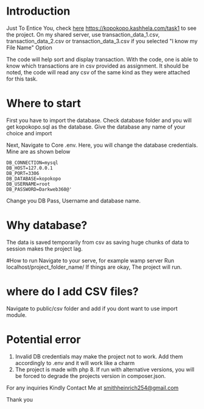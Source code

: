 # Introduction

Just To Entice You, check [here](https://kopokopo.kashhela.com/task1) https://kopokopo.kashhela.com/task1  to see the project. 
On my shared server, use transaction_data_1.csv, transaction_data_2.csv or transaction_data_3.csv if you selected
"I know my File Name" Option 

The code will help sort and display transaction.
With the code, one is able to know which transactions are in csv provided as assignment.
It should be noted, the code will read any csv of the same kind as they were attached for this task.


# Where to start
First you have to import the database.
Check database folder and you will get kopokopo.sql as the database.
Give the database any name of your choice and import

Next, Navigate to Core .env. Here, you will change the database credentials. 
Mine are as shown below


```
DB_CONNECTION=mysql
DB_HOST=127.0.0.1
DB_PORT=3306
DB_DATABASE=kopokopo
DB_USERNAME=root
DB_PASSWORD=Darkweb360@'
```

Change you DB Pass, Username and database name.


# Why database?
The data is saved temporarily from csv as saving huge chunks of data to session makes the project lag.

#How to run
Navigate to your serve, for example wamp server
Run localhost/project_folder_name/
If things are okay, The project will run. 


# where do I add CSV files?
Navigate to public/csv folder and add if you dont want to use import module.

# Potential error
1. Invalid DB credentials may make the project not to work. Add them accordingly to .env and it will work like a charm
2. The project is made with php 8. If run with alternative versions, you will be forced to degrade the projects version in composer.json.


For any inquiries Kindly Contact Me at smithheinrich254@gmail.com

Thank you


